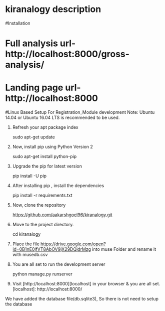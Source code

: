 # kiranalogy description

#Installation

# Full analysis url- http://localhost:8000/gross-analysis/

# Landing page url- http://localhost:8000

#Linux Based Setup For Registration_Module development
Note: Ubuntu 14.04 or Ubuntu 16.04 LTS is recommended to be used.

1. Refresh your apt package index
    
   sudo apt-get update

2. Now, install pip using Python Version 2
   
   sudo apt-get install python-pip
   
3. Upgrade the pip for latest version
   
   pip install -U pip

4. After installing pip , install the dependencies

   pip install -r requirements.txt

5. Now, clone the repository

   https://github.com/aakarshgoel96/kiranalogy.git

5. Move to the project directory.

   cd kiranalogy
   
6. Place the file https://drive.google.com/open?id=0B1nE0jfVT8AbOV9jX29DQjdrMzg into muse Folder and rename it with musedb.csv

7. You are all set to run the development server

   python manage.py runserver

8. Visit [http://localhost:8000][localhost] in your browser & you are all set.
   [localhost]: http://localhost:8000/


We have added the database file(db.sqlite3), So there is not need to setup the database
